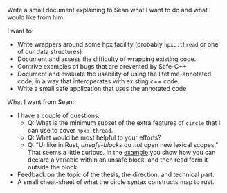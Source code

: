 Write a small document explaining to Sean what I want to do and what I would like from him.

I want to:
- Write wrappers around some hpx facility (probably `hpx::thread` or one of our data structures)
- Document and assess the difficulty of wrapping existing code.
- Contrive examples of bugs that are prevented by Safe-C++
- Document and evaluate the usability of using the lifetime-annotated code, in a way that interoperates with existing c++ code.
- Write a small safe application that uses the annotated code

What I want from Sean:
- I have a couple of questions:
	- Q: What is the minimum subset of the extra features of `circle` that I can use to cover `hpx::thread`.
	- Q: What would be most helpful to your efforts?
	- Q: "Unlike in Rust, _unsafe-blocks_ do _not_ open new lexical scopes." That seems a little curious. In the [example](https://safecpp.org/draft.html#unsafe-block) you show how you can declare a variable within an unsafe block, and then read form it outside the block.
- Feedback on the topic of the thesis, the direction, and technical part.
- A small cheat-sheet of what the circle syntax constructs map to rust.












